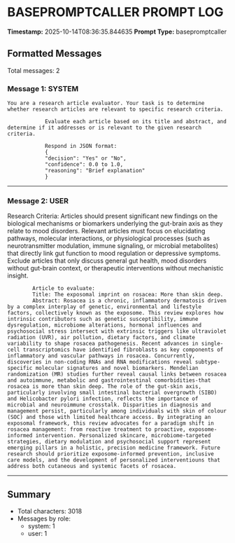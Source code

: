 # BASEPROMPTCALLER PROMPT LOG
**Timestamp:** 2025-10-14T08:36:35.844635
**Prompt Type:** basepromptcaller

## Formatted Messages
Total messages: 2

### Message 1: SYSTEM

```
You are a research article evaluator. Your task is to determine whether research articles are relevant to specific research criteria.

            Evaluate each article based on its title and abstract, and determine if it addresses or is relevant to the given research criteria.

            Respond in JSON format:
            {
            "decision": "Yes" or "No",
            "confidence": 0.0 to 1.0,
            "reasoning": "Brief explanation"
            }
```

---

### Message 2: USER

Research Criteria: Articles should present significant new findings on the biological mechanisms or biomarkers underlying the gut-brain axis as they relate to mood disorders. Relevant articles must focus on elucidating pathways, molecular interactions, or physiological processes (such as neurotransmitter modulation, immune signaling, or microbial metabolites) that directly link gut function to mood regulation or depressive symptoms. Exclude articles that only discuss general gut health, mood disorders without gut-brain context, or therapeutic interventions without mechanistic insight.

            Article to evaluate:
            Title: The exposomal imprint on rosacea: More than skin deep.
            Abstract: Rosacea is a chronic, inflammatory dermatosis driven by a complex interplay of genetic, environmental and lifestyle factors, collectively known as the exposome. This review explores how intrinsic contributors such as genetic susceptibility, immune dysregulation, microbiome alterations, hormonal influences and psychosocial stress intersect with extrinsic triggers like ultraviolet radiation (UVR), air pollution, dietary factors, and climate variability to shape rosacea pathogenesis. Recent advances in single-cell transcriptomics have identified fibroblasts as key components of inflammatory and vascular pathways in rosacea. Concurrently, discoveries in non-coding RNAs and RNA modifications reveal subtype-specific molecular signatures and novel biomarkers. Mendelian randomization (MR) studies further reveal causal links between rosacea and autoimmune, metabolic and gastrointestinal comorbidities-that rosacea is more than skin deep. The role of the gut-skin axis, particularly involving small intestinal bacterial overgrowth (SIBO) and Helicobacter pylori infection, reflects the importance of microbial and neuroimmune crosstalk. Disparities in diagnosis and management persist, particularly among individuals with skin of colour (SOC) and those with limited healthcare access. By integrating an exposomal framework, this review advocates for a paradigm shift in rosacea management: from reactive treatment to proactive, exposome-informed intervention. Personalized skincare, microbiome-targeted strategies, dietary modulation and psychosocial support represent emerging pillars in a holistic, precision medicine framework. Future research should prioritize exposome-informed prevention, inclusive care models, and the development of personalized interventiouns that address both cutaneous and systemic facets of rosacea.

---

## Summary
- Total characters: 3018
- Messages by role:
  - system: 1
  - user: 1